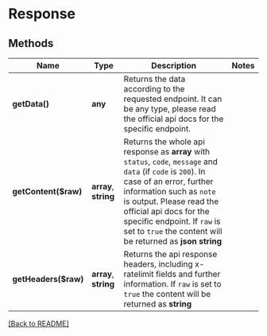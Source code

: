 # Response

## Methods
Name | Type | Description | Notes
------------ | ------------- | ------------- | -------------
**getData()** | **any** | Returns the data according to the requested endpoint. It can be any type, please read the official api docs for the specific endpoint. |
**getContent($raw)** | **array**, **string** | Returns the whole api response as **array** with `status`, `code`, `message` and `data` (if `code` is `200`). In case of an error, further information such as `note` is output. Please read the official api docs for the specific endpoint. If `raw` is set to `true` the content will be returned as **json string** | 
**getHeaders($raw)** | **array**, **string** | Returns the api response headers, including x-ratelimit fields and further information. If `raw` is set to `true` the content will be returned as **string** | 

[[Back to README]](../../../README.md)